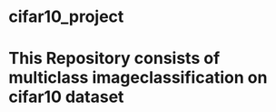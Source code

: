 # cifar10_project
# This Repository consists of multiclass imageclassification on cifar10 dataset
 
